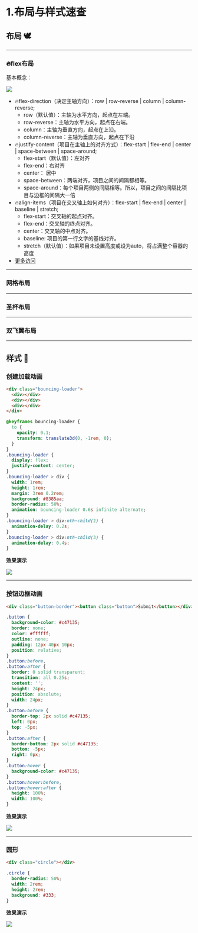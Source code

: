 # 1.布局与样式速查

## 布局 🕊

---

### 🔥flex布局

基本概念：

<img src="https://www.runoob.com/wp-content/uploads/2015/07/3791e575c48b3698be6a94ae1dbff79d.png" />

- 🔥flex-direction（决定主轴方向）：row | row-reverse | column | column-reverse;
  - row（默认值）：主轴为水平方向，起点在左端。
  - row-reverse：主轴为水平方向，起点在右端。
  - column：主轴为垂直方向，起点在上沿。
  - column-reverse：主轴为垂直方向，起点在下沿
- 🔥justify-content（项目在主轴上的对齐方式）：flex-start | flex-end | center | space-between | space-around;
  - flex-start（默认值）：左对齐
  - flex-end：右对齐
  - center： 居中
  - space-between：两端对齐，项目之间的间隔都相等。
  - space-around：每个项目两侧的间隔相等。所以，项目之间的间隔比项目与边框的间隔大一倍
- 🔥align-items（项目在交叉轴上如何对齐）：flex-start | flex-end | center | baseline | stretch;
  - flex-start：交叉轴的起点对齐。
  - flex-end：交叉轴的终点对齐。
  - center：交叉轴的中点对齐。
  - baseline: 项目的第一行文字的基线对齐。
  - stretch（默认值）：如果项目未设置高度或设为auto，将占满整个容器的高度
- [更多访问](https://www.runoob.com/w3cnote/flex-grammar.html)


---

### 网格布局

---

### 圣杯布局

---

### 双飞翼布局

---

## 样式 🐑

### 创建加载动画

```html
<div class="bouncing-loader">
  <div></div>
  <div></div>
  <div></div>
</div>
```

```css
@keyframes bouncing-loader {
  to {
    opacity: 0.1;
    transform: translate3d(0, -1rem, 0);
  }
}
.bouncing-loader {
  display: flex;
  justify-content: center;
}
.bouncing-loader > div {
  width: 1rem;
  height: 1rem;
  margin: 3rem 0.2rem;
  background: #8385aa;
  border-radius: 50%;
  animation: bouncing-loader 0.6s infinite alternate;
}
.bouncing-loader > div:nth-child(2) {
  animation-delay: 0.2s;
}
.bouncing-loader > div:nth-child(3) {
  animation-delay: 0.4s;
}
```

**效果演示**

<img src="https://itzkp-1253302184.cos.ap-beijing.myqcloud.com/notes/1.quickcheck/1.%E5%89%8D%E7%AB%AF/1.%E5%B8%83%E5%B1%80%E4%B8%8E%E6%A0%B7%E5%BC%8F%E9%80%9F%E6%9F%A5/1.gif" />

---

### 按钮边框动画

```html
<div class="button-border"><button class="button">Submit</button></div>
```

```css
.button {
  background-color: #c47135;
  border: none;
  color: #ffffff;
  outline: none;
  padding: 12px 40px 10px;
  position: relative;
}
.button:before,
.button:after {
  border: 0 solid transparent;
  transition: all 0.25s;
  content: '';
  height: 24px;
  position: absolute;
  width: 24px;
}
.button:before {
  border-top: 2px solid #c47135;
  left: 0px;
  top: -5px;
}
.button:after {
  border-bottom: 2px solid #c47135;
  bottom: -5px;
  right: 0px;
}
.button:hover {
  background-color: #c47135;
}
.button:hover:before,
.button:hover:after {
  height: 100%;
  width: 100%;
}
```

**效果演示**

<img src="https://itzkp-1253302184.cos.ap-beijing.myqcloud.com/notes/1.quickcheck/1.%E5%89%8D%E7%AB%AF/1.%E5%B8%83%E5%B1%80%E4%B8%8E%E6%A0%B7%E5%BC%8F%E9%80%9F%E6%9F%A5/2.gif" />

---

### 圆形

```html
<div class="circle"></div>
```

```css
.circle {
  border-radius: 50%;
  width: 2rem;
  height: 2rem;
  background: #333;
}
```

**效果演示**

<img src="https://itzkp-1253302184.cos.ap-beijing.myqcloud.com/notes/1.quickcheck/1.%E5%89%8D%E7%AB%AF/1.%E5%B8%83%E5%B1%80%E4%B8%8E%E6%A0%B7%E5%BC%8F%E9%80%9F%E6%9F%A5/3.png" />
